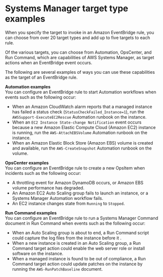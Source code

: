 # Systems Manager target type examples<a name="monitoring-systems-manager-targets"></a>

When you specify the target to invoke in an Amazon EventBridge rule, you can choose from over 20 target types and add up to five targets to each rule\.

Of the various targets, you can choose from Automation, OpsCenter, and Run Command, which are capabilities of AWS Systems Manager, as target actions when an EventBridge event occurs\.

The following are several examples of ways you can use these capabilities as the target of an EventBridge rule\.

**Automation examples**  
You can configure an EventBridge rule to start Automation workflows when events such as the following occur:
+ When an Amazon CloudWatch alarm reports that a managed instance has failed a status check \(`StatusCheckFailed_Instance=1`\), run the `AWSSupport-ExecuteEC2Rescue` Automation runbook on the instance\.
+ When an `EC2 Instance State-change Notification` event occurs because a new Amazon Elastic Compute Cloud \(Amazon EC2\) instance is running, run the `AWS-AttachEBSVolume` Automation runbook on the instance\.
+ When an Amazon Elastic Block Store \(Amazon EBS\) volume is created and available, run the `AWS-CreateSnapshot` Automation runbook on the volume\.

**OpsCenter examples**  
You can configure an EventBridge rule to create a new OpsItem when incidents such as the following occur:
+ A throttling event for Amazon DynamoDB occurs, or Amazon EBS volume performance has degraded\.
+ An Amazon EC2 Auto Scaling group fails to launch an instance, or a Systems Manager Automation workflow fails\.
+ An EC2 instance changes state from `Running` to `Stopped`\.

**Run Command examples**  
You can configure an EventBridge rule to run a Systems Manager Command document in Run Command when events such as the following occur:
+ When an Auto Scaling group is about to end, a Run Command script could capture the log files from the instance before it \.
+ When a new instance is created in an Auto Scaling group, a Run Command target action could enable the web server role or install software on the instance\.
+ When a managed instance is found to be out of compliance, a Run Command target action could update patches on the instance by running the `AWS-RunPatchBaseline` document\.